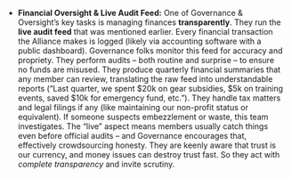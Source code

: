 - **Financial Oversight & Live Audit Feed:** One of Governance & Oversight’s key tasks is managing finances **transparently**. They run the **live audit feed** that was mentioned earlier. Every financial transaction the Alliance makes is logged (likely via accounting software with a public dashboard). Governance folks monitor this feed for accuracy and propriety. They perform audits – both routine and surprise – to ensure no funds are misused. They produce quarterly financial summaries that any member can review, translating the raw feed into understandable reports (“Last quarter, we spent $20k on gear subsidies, $5k on training events, saved $10k for emergency fund, etc.”). They handle tax matters and legal filings if any (like maintaining our non-profit status or equivalent). If someone suspects embezzlement or waste, this team investigates. The “live” aspect means members usually catch things even before official audits – and Governance encourages that, effectively crowdsourcing honesty. They are keenly aware that trust is our currency, and money issues can destroy trust fast. So they act with _complete transparency_ and invite scrutiny.